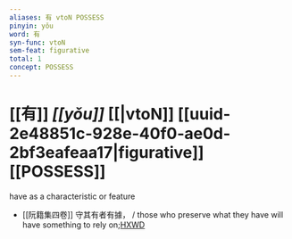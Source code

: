 ```yaml
---
aliases: 有 vtoN POSSESS
pinyin: yǒu
word: 有
syn-func: vtoN
sem-feat: figurative
total: 1
concept: POSSESS 
---
```

# [[有]] *[[yǒu]]*  [[|vtoN]] [[uuid-2e48851c-928e-40f0-ae0d-2bf3eafeaa17|figurative]] [[POSSESS]]
have as a characteristic or feature
 - [[阮籍集四卷]] 守其有者有據， / those who preserve what they have will have something to rely on;[HXWD](https://hxwd.org/textview.html?location=CH2b1558_CHANT_003-39a.9)